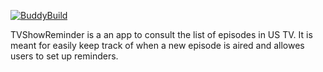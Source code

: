 [![BuddyBuild](https://dashboard.buddybuild.com/api/statusImage?appID=5802578dab36c201005503bb&branch=master&build=latest)](https://dashboard.buddybuild.com/apps/5802578dab36c201005503bb/build/latest)

TVShowReminder is a an app to consult the list of episodes in US TV. It is meant for easily keep track of when a new episode is aired and allowes users to set up reminders.
 
